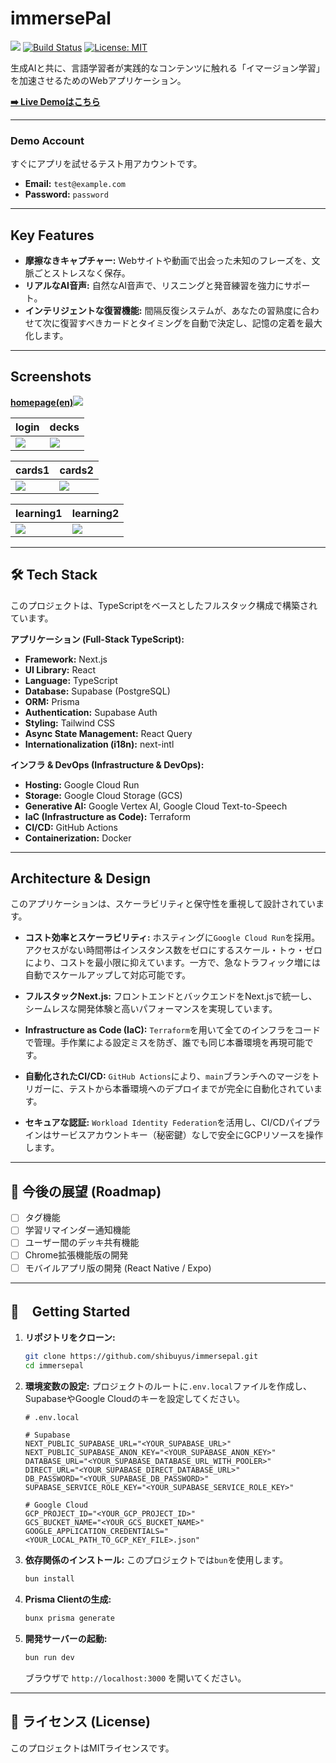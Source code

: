 # immersePal
![](https://github.com/shibuyus/immersepal/blob/main/public/immersepalLogo.png)
[![Build Status](https://img.shields.io/github/actions/workflow/status/shibuyus/immersepal/build-and-push.yml?branch=main)](https://github.com/shibuyus/immersepal/actions)
[![License: MIT](https://img.shields.io/badge/License-MIT-yellow.svg)](https://opensource.org/licenses/MIT)

生成AIと共に、言語学習者が実践的なコンテンツに触れる「イマージョン学習」を加速させるためのWebアプリケーション。

[**➡️ Live Demoはこちら**](https://immersepal.com)

---

###  Demo Account

すぐにアプリを試せるテスト用アカウントです。

- **Email:** `test@example.com`
- **Password:** `password`

---

## Key Features

- **摩擦なきキャプチャー:** Webサイトや動画で出会った未知のフレーズを、文脈ごとストレスなく保存。
- **リアルなAI音声:** 自然なAI音声で、リスニングと発音練習を強力にサポート。
- **インテリジェントな復習機能:** 間隔反復システムが、あなたの習熟度に合わせて次に復習すべきカードとタイミングを自動で決定し、記憶の定着を最大化します。

---

## Screenshots

[**homepage(en)**](https://immersepal.com/en)![](https://github.com/shibuyus/immersepal/blob/main/images/Screenshot%202025-07-22%20at%209.54.51.png)

|login|decks|
|---|---|
|![](https://github.com/shibuyus/immersepal/blob/main/images/Screenshot%202025-07-22%20at%209.50.06.png)|![](https://github.com/shibuyus/immersepal/blob/main/images/Screenshot%202025-07-22%20at%209.28.20%20(3).png)|

|cards1|cards2|
|---|---|
|![](https://github.com/shibuyus/immersepal/blob/main/images/Screenshot%202025-07-22%20at%209.29.40%20(3).png)|![](https://github.com/shibuyus/immersepal/blob/main/images/Screenshot%202025-07-22%20at%209.29.59%20(3).png)|

|learning1|learning2|
|---|---|
|![](https://github.com/shibuyus/immersepal/blob/main/images/Screenshot%202025-07-22%20at%209.01.47%20(3).png)|![](https://github.com/shibuyus/immersepal/blob/main/images/Screenshot%202025-07-22%20at%209.02.42%20(3).png)|

---

## 🛠️ Tech Stack

このプロジェクトは、TypeScriptをベースとしたフルスタック構成で構築されています。

**アプリケーション (Full-Stack TypeScript):**
- **Framework:** Next.js
- **UI Library:** React
- **Language:** TypeScript
- **Database:** Supabase (PostgreSQL)
- **ORM:** Prisma
- **Authentication:** Supabase Auth
- **Styling:** Tailwind CSS
- **Async State Management:** React Query
- **Internationalization (i18n):** next-intl

**インフラ & DevOps (Infrastructure & DevOps):**
- **Hosting:** Google Cloud Run
- **Storage:** Google Cloud Storage (GCS)
- **Generative AI:** Google Vertex AI, Google Cloud Text-to-Speech
- **IaC (Infrastructure as Code):** Terraform
- **CI/CD:** GitHub Actions
- **Containerization:** Docker

---

## Architecture & Design

このアプリケーションは、スケーラビリティと保守性を重視して設計されています。

- **コスト効率とスケーラビリティ:** ホスティングに`Google Cloud Run`を採用。アクセスがない時間帯はインスタンス数をゼロにするスケール・トゥ・ゼロにより、コストを最小限に抑えています。一方で、急なトラフィック増には自動でスケールアップして対応可能です。
  
- **フルスタックNext.js:** フロントエンドとバックエンドをNext.jsで統一し、シームレスな開発体験と高いパフォーマンスを実現しています。

- **Infrastructure as Code (IaC):** `Terraform`を用いて全てのインフラをコードで管理。手作業による設定ミスを防ぎ、誰でも同じ本番環境を再現可能です。

- **自動化されたCI/CD:** `GitHub Actions`により、`main`ブランチへのマージをトリガーに、テストから本番環境へのデプロイまでが完全に自動化されています。

- **セキュアな認証:** `Workload Identity Federation`を活用し、CI/CDパイプラインはサービスアカウントキー（秘密鍵）なしで安全にGCPリソースを操作します。

---

## 📝 今後の展望 (Roadmap)

- [ ] タグ機能
- [ ] 学習リマインダー通知機能
- [ ] ユーザー間のデッキ共有機能
- [ ] Chrome拡張機能版の開発
- [ ] モバイルアプリ版の開発 (React Native / Expo)

---

## 🚀　Getting Started

1.  **リポジトリをクローン:**
    ```bash
    git clone https://github.com/shibuyus/immersepal.git
    cd immersepal
    ```

2.  **環境変数の設定:**
    プロジェクトのルートに`.env.local`ファイルを作成し、SupabaseやGoogle Cloudのキーを設定してください。
    ```env
    # .env.local

    # Supabase
    NEXT_PUBLIC_SUPABASE_URL="<YOUR_SUPABASE_URL>"
    NEXT_PUBLIC_SUPABASE_ANON_KEY="<YOUR_SUPABASE_ANON_KEY>"
    DATABASE_URL="<YOUR_SUPABASE_DATABASE_URL_WITH_POOLER>"
    DIRECT_URL="<YOUR_SUPABASE_DIRECT_DATABASE_URL>"
    DB_PASSWORD="<YOUR_SUPABASE_DB_PASSWORD>"
    SUPABASE_SERVICE_ROLE_KEY="<YOUR_SUPABASE_SERVICE_ROLE_KEY>"
    
    # Google Cloud
    GCP_PROJECT_ID="<YOUR_GCP_PROJECT_ID>"
    GCS_BUCKET_NAME="<YOUR_GCS_BUCKET_NAME>"
    GOOGLE_APPLICATION_CREDENTIALS="<YOUR_LOCAL_PATH_TO_GCP_KEY_FILE>.json"
    ```


3.  **依存関係のインストール:**
    このプロジェクトでは`bun`を使用します。
    ```bash
    bun install
    ```

4.  **Prisma Clientの生成:**
    ```bash
    bunx prisma generate
    ```

5.  **開発サーバーの起動:**
    ```bash
    bun run dev
    ```
    ブラウザで `http://localhost:3000` を開いてください。

---

## 📄 ライセンス (License)

このプロジェクトはMITライセンスです。
